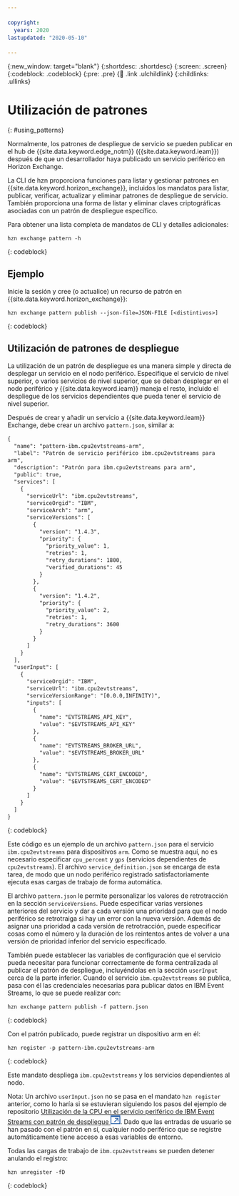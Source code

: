 ```yaml
---

copyright:
  years: 2020
lastupdated: "2020-05-10"

---
```


{:new_window: target="blank"}
{:shortdesc: .shortdesc}
{:screen: .screen}
{:codeblock: .codeblock}
{:pre: .pre}
{:child: .link .ulchildlink}
{:childlinks: .ullinks}

# Utilización de patrones
{: #using_patterns}

Normalmente, los patrones de despliegue de servicio se pueden publicar en el hub de {{site.data.keyword.edge_notm}} ({{site.data.keyword.ieam}}) después de que un desarrollador haya publicado un servicio periférico en Horizon Exchange.

La CLI de hzn proporciona funciones para listar y gestionar patrones en {{site.data.keyword.horizon_exchange}}, incluidos los mandatos para listar, publicar, verificar, actualizar y eliminar patrones de despliegue de servicio. También proporciona una forma de listar y eliminar claves criptográficas asociadas con un patrón de despliegue específico.

Para obtener una lista completa de mandatos de CLI y detalles adicionales:

```
hzn exchange pattern -h
```
{: codeblock}

## Ejemplo

Inicie la sesión y cree (o actualice) un recurso de patrón en {{site.data.keyword.horizon_exchange}}:

```
hzn exchange pattern publish --json-file=JSON-FILE [<distintivos>]
```
{: codeblock}

## Utilización de patrones de despliegue

La utilización de un patrón de despliegue es una manera simple y directa de desplegar un servicio en el nodo periférico. Especifique el servicio de nivel superior, o varios servicios de nivel superior, que se deban desplegar en el nodo periférico y {{site.data.keyword.ieam}} maneja el resto, incluido el despliegue de los servicios dependientes que pueda tener el servicio de nivel superior.

Después de crear y añadir un servicio a {{site.data.keyword.ieam}} Exchange, debe crear un archivo `pattern.json`, similar a:

```
{
  "name": "pattern-ibm.cpu2evtstreams-arm",
  "label": "Patrón de servicio periférico ibm.cpu2evtstreams para arm",
  "description": "Patrón para ibm.cpu2evtstreams para arm",
  "public": true,
  "services": [
    {
      "serviceUrl": "ibm.cpu2evtstreams",
      "serviceOrgid": "IBM",
      "serviceArch": "arm",
      "serviceVersions": [
        {
          "version": "1.4.3",
          "priority": {
            "priority_value": 1,
            "retries": 1,
            "retry_durations": 1800,
            "verified_durations": 45
          }
        },
        {
          "version": "1.4.2",
          "priority": {
            "priority_value": 2,
            "retries": 1,
            "retry_durations": 3600
          }
        }
      ]
    }
  ],
  "userInput": [
    {
      "serviceOrgid": "IBM",
      "serviceUrl": "ibm.cpu2evtstreams",
      "serviceVersionRange": "[0.0.0,INFINITY)",
      "inputs": [
        {
          "name": "EVTSTREAMS_API_KEY",
          "value": "$EVTSTREAMS_API_KEY"
        },
        {
          "name": "EVTSTREAMS_BROKER_URL",
          "value": "$EVTSTREAMS_BROKER_URL"
        },
        {
          "name": "EVTSTREAMS_CERT_ENCODED",
          "value": "$EVTSTREAMS_CERT_ENCODED"
        }
      ]
    }
  ]
}
```
{: codeblock}

Este código es un ejemplo de un archivo `pattern.json` para el servicio
`ibm.cpu2evtstreams` para dispositivos `arm`. Como se muestra aquí, no es necesario especificar `cpu_percent` y `gps` (servicios dependientes de `cpu2evtstreams`). El archivo `service_definition.json` se encarga de esta tarea, de modo que un nodo periférico registrado satisfactoriamente ejecuta esas cargas de trabajo de forma automática.

El archivo `pattern.json` le permite personalizar los valores de retrotracción en la sección `serviceVersions`. Puede especificar varias versiones anteriores del servicio y dar a cada versión una prioridad para que el nodo periférico se retrotraiga si hay un error con la nueva versión. Además de asignar una prioridad a cada versión de retrotracción, puede especificar cosas como el número y la duración de los reintentos antes de volver a una versión de prioridad inferior del servicio especificado. 

También puede establecer las variables de configuración que el servicio pueda necesitar para funcionar correctamente de forma centralizada al publicar el patrón de despliegue, incluyéndolas en la sección `userInput` cerca de la parte inferior. Cuando el servicio `ibm.cpu2evtstreams` se publica, pasa con él las credenciales necesarias para publicar datos en IBM Event Streams, lo que se puede realizar con:

```
hzn exchange pattern publish -f pattern.json
```
{: codeblock}

Con el patrón publicado, puede registrar un dispositivo arm en él:

```
hzn register -p pattern-ibm.cpu2evtstreams-arm
```
{: codeblock}

Este mandato despliega `ibm.cpu2evtstreams` y los servicios dependientes al nodo.

Nota: Un archivo `userInput.json` no se pasa en el mandato `hzn register` anterior, como lo haría si se estuvieran siguiendo los pasos del ejemplo de repositorio [Utilización de la CPU en el servicio periférico de IBM Event Streams con patrón de despliegue ![Se abre en otro separador](../../images/icons/launch-glyph.svg "Se abre en otro separador")](https://github.com/open-horizon/examples/tree/master/edge/evtstreams/cpu2evtstreams#-using-the-cpu-to-ibm-event-streams-edge-service-with-deployment-pattern). Dado que las entradas de usuario se han pasado con el patrón en sí, cualquier nodo periférico que se registre automáticamente tiene acceso a esas variables de entorno.

Todas las cargas de trabajo de `ibm.cpu2evtstreams` se pueden detener anulando el registro:

```
hzn unregister -fD
```
{: codeblock}
